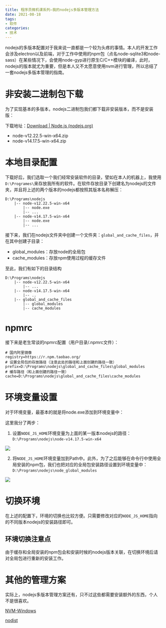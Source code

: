 ```yaml
---
title: 程序员微机课系列—我的nodejs多版本管理方法
date: 2021-08-18
tags: 
- 软件
categories: 
- 技术
---
```


nodejs的多版本配置对于我来说一直都是一个较为头疼的事情。本人的开发工作会涉及electron以及前端，对于工作中使用的npm包（点名node-sqlite3和node-sass）在某些情况下，会使用node-gyp进行原生C/C++模块的编译，此时，nodejs的版本就尤为重要，但是本人又不太愿意使用nvm进行管理，所以总结了一套nodejs多版本管理的指南。

<!-- more -->

# 非安装二进制包下载

为了实现基本的多版本，nodejs二进制包我们都下载非安装版本，而不是安装版：

下载地址：[Download | Node.js (nodejs.org)](https://nodejs.org/en/download/)

- node-v12.22.5-win-x64.zip
- node-v14.17.5-win-x64.zip

# 本地目录配置

下载好后，我们选取一个我们经常安装软件的目录，譬如在本人的机器上，我使用`D:\Programes\`来存放我所有的软件。在软件存放目录下创建名为nodejs的文件夹，并且将上述的两个版本的nodejs都按照其版本名称解压：

```
D:\Programs\nodejs
    |-- node-v12.22.5-win-x64
        |-- node.exe
        |-- ...
    |-- node-v14.17.5-win-x64
        |-- node.exe
        |-- ...
```

接下来，我们在nodejs文件夹中创建一个文件夹：`global_and_cache_files`，并在其中创建子目录：

- global_modules：存放node的全局包
- cache_modules：存放npm使用过程的缓存文件

至此，我们有如下的目录结构

```
D:\Programs\nodejs
    |-- node-v12.22.5-win-x64
        |-- ...
    |-- node-v14.17.5-win-x64
        |-- ..
    |-- global_and_cache_files
        |-- global_modules
        |-- cache_modules
```

# npmrc

接下来是老生常谈的npmrc配置（用户目录/.npmrc文件）：

```
# 国内阿里镜像
registry=https://r.npm.taobao.org/
# 设置全局包的存放路径（注意此处的路径和上面创建的路径一致）
prefix=D:\Programs\nodejs\global_and_cache_files\global_modules
# 缓存路径（和上面创建的路径一致）
cache=D:\Programs\nodejs\global_and_cache_files\cache_modules
```

# 环境变量设置

对于环境变量，最基本的就是将node.exe添加到环境变量中：

这里我分了两步：

1. 设置`NODE_JS_HOME`环境变量为上面的某一版本nodejs的路径：`D:\Programs\nodejs\node-v14.17.5-win-x64`

![](https://res.zhen.wang/images/post/2021-08-18-my-node-env/010-set_NODE_JS_HOME.jpg)

2. 将`NODE_JS_HOME`环境变量加到Path中。此外，为了之后能够在命令行中使用全局安装的npm包，我们也把对应的全局包安装路径设置到环境变量中：`D:\Programs\nodejs\node_global_modules`

![](https://res.zhen.wang/images/post/2021-08-18-my-node-env/020-set_env_path.jpg)

# 切换环境

在上述的配置下，环境的切换也比较方便。只需要修改对应的`NODE_JS_HOME`指向的不同版本nodejs的安装路径即可。

## 环境切换注意点

由于缓存和全局安装的npm包会和安装时候的nodejs版本关联，在切换环境后请对全局包进行重新的安装工作。

# 其他的管理方案

实际上，nodejs多版本管理方案还有，只不过这些都需要安装额外的东西，个人不是很喜欢。

[NVM-Windows](https://github.com/coreybutler/nvm-windows)

[nodist](https://github.com/nullivex/nodist)